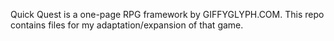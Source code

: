 Quick Quest is a one-page RPG framework by GIFFYGLYPH.COM. This repo contains files for my adaptation/expansion of that game.
